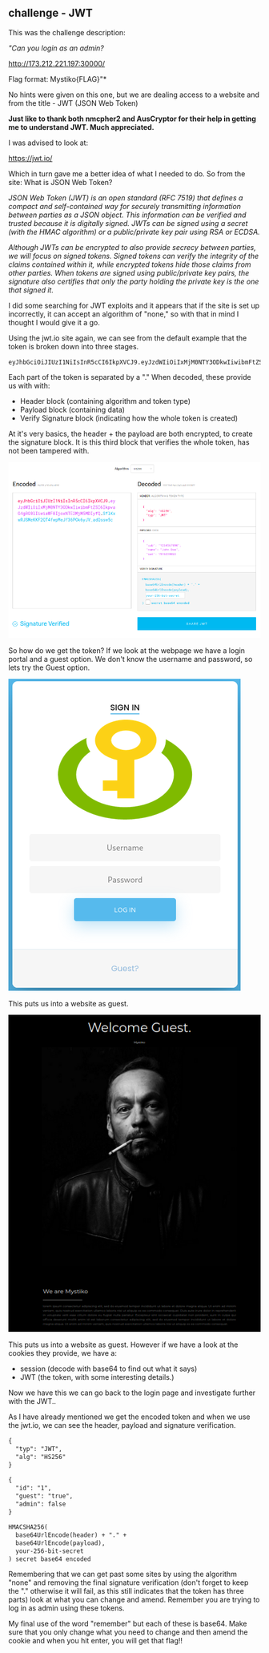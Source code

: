## challenge - JWT

This was the challenge description:

*"Can you login as an admin?*

http://173.212.221.197:30000/

Flag format: Mystiko{FLAG}"*

No hints were given on this one, but we are dealing access to a website and from the title - JWT (JSON Web Token)

**Just like to thank both nmcpher2 and AusCryptor for their help in getting me to understand JWT. Much appreciated.**

I was advised to look at:

https://jwt.io/

Which in turn gave me a better idea of what I needed to do. So from the site: What is JSON Web Token? 

*JSON Web Token (JWT) is an open standard (RFC 7519) that defines a compact and self-contained way for securely transmitting information between parties as a JSON object. This information can be verified and trusted because it is digitally signed. JWTs can be signed using a secret (with the HMAC algorithm) or a public/private key pair using RSA or ECDSA.*

*Although JWTs can be encrypted to also provide secrecy between parties, we will focus on signed tokens. Signed tokens can verify the integrity of the claims contained within it, while encrypted tokens hide those claims from other parties. When tokens are signed using public/private key pairs, the signature also certifies that only the party holding the private key is the one that signed it.*

I did some searching for JWT exploits and it appears that if the site is set up incorrectly, it can accept an algorithm of "none," so with that in mind I thought I would give it a go.

Using the jwt.io site again, we can see from the default example that the token is broken down into three stages. 
```
eyJhbGciOiJIUzI1NiIsInR5cCI6IkpXVCJ9.eyJzdWIiOiIxMjM0NTY3ODkwIiwibmFtZSI6IkpvaG4gRG9lIiwiaWF0IjoxNTE2MjM5MDIyfQ.SflKxwRJSMeKKF2QT4fwpMeJf36POk6yJV_adQssw5c
```
 Each part of the token is separated by a "." When decoded, these provide us with with:
 - Header block (containing algorithm and token type)
 - Payload block (containing data)
 - Verify Signature block (indicating how the whole token is created)

At it's very basics, the header + the payload are both encrypted, to create the signature block. It is this third block that verifies the whole token, has not been tampered with.

![](./images/image028a.png)

So how do we get the token? If we look at the webpage we have a login portal and a guest option. We don't know the username and password, so lets try the Guest option.

![](./images/image028b.png)

This puts us into a website as guest.

![](./images/image028c.png)

This puts us into a website as guest. However if we have a look at the cookies they provide, we have a:
- session (decode with base64 to find out what it says)
- JWT (the token, with some interesting details.)

Now we have this we can go back to the login page and investigate further with the JWT..

As I have already mentioned we get the encoded token and when we use the jwt.io, we can see the header, payload and signature verification.
```
{
  "typ": "JWT",
  "alg": "HS256"
}
```

```
{
  "id": "1",
  "guest": "true",
  "admin": false
}
```

```
HMACSHA256(
  base64UrlEncode(header) + "." +
  base64UrlEncode(payload),
  your-256-bit-secret
) secret base64 encoded
```
Remembering that we can get past some sites by using the algorithm "none" and removing the final signature verification (don't forget to keep the "." otherwise it will fail, as this still indicates that the token has three parts) look at what you can change and amend.
Remember you are trying to log in as admin using these tokens.

My final use of the word "remember" but each of these is base64. Make sure that you only change what you need to change and then amend the cookie and when you hit enter, you will get that flag!! 
